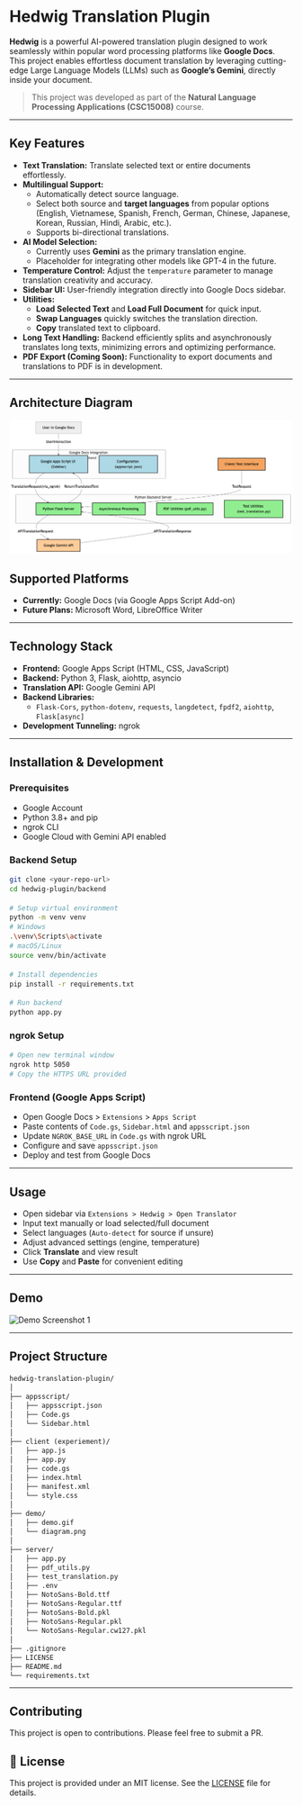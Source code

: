 # Hedwig Translation Plugin

**Hedwig** is a powerful AI-powered translation plugin designed to work seamlessly within popular word processing platforms like **Google Docs**. This project enables effortless document translation by leveraging cutting-edge Large Language Models (LLMs) such as **Google’s Gemini**, directly inside your document.

> This project was developed as part of the **Natural Language Processing Applications (CSC15008)** course.

---

## Key Features

- **Text Translation:** Translate selected text or entire documents effortlessly.
- **Multilingual Support:**
  - Automatically detect source language.
  - Select both source and **target languages** from popular options (English, Vietnamese, Spanish, French, German, Chinese, Japanese, Korean, Russian, Hindi, Arabic, etc.).
  - Supports bi-directional translations.
- **AI Model Selection:**
  - Currently uses **Gemini** as the primary translation engine.
  - Placeholder for integrating other models like GPT-4 in the future.
- **Temperature Control:** Adjust the `temperature` parameter to manage translation creativity and accuracy.
- **Sidebar UI:** User-friendly integration directly into Google Docs sidebar.
- **Utilities:**
  - **Load Selected Text** and **Load Full Document** for quick input.
  - **Swap Languages** quickly switches the translation direction.
  - **Copy** translated text to clipboard.
- **Long Text Handling:** Backend efficiently splits and asynchronously translates long texts, minimizing errors and optimizing performance.
- **PDF Export (Coming Soon):** Functionality to export documents and translations to PDF is in development.

---

## Architecture Diagram

![Architecture Diagram](demo/diagram.png)

## Supported Platforms

- **Currently:** Google Docs (via Google Apps Script Add-on)
- **Future Plans:** Microsoft Word, LibreOffice Writer

---

## Technology Stack

- **Frontend:** Google Apps Script (HTML, CSS, JavaScript)
- **Backend:** Python 3, Flask, aiohttp, asyncio
- **Translation API:** Google Gemini API
- **Backend Libraries:**
  - `Flask-Cors`, `python-dotenv`, `requests`, `langdetect`, `fpdf2`, `aiohttp`, `Flask[async]`
- **Development Tunneling:** ngrok

---

## Installation & Development

### Prerequisites

- Google Account
- Python 3.8+ and pip
- ngrok CLI
- Google Cloud with Gemini API enabled

### Backend Setup

```bash
git clone <your-repo-url>
cd hedwig-plugin/backend

# Setup virtual environment
python -m venv venv
# Windows
.\venv\Scripts\activate
# macOS/Linux
source venv/bin/activate

# Install dependencies
pip install -r requirements.txt

# Run backend
python app.py
```

### ngrok Setup

```bash
# Open new terminal window
ngrok http 5050
# Copy the HTTPS URL provided
```

### Frontend (Google Apps Script)

- Open Google Docs > `Extensions` > `Apps Script`
- Paste contents of `Code.gs`, `Sidebar.html` and `appsscript.json`
- Update `NGROK_BASE_URL` in `Code.gs` with ngrok URL
- Configure and save `appsscript.json`
- Deploy and test from Google Docs

---

## Usage

- Open sidebar via `Extensions > Hedwig > Open Translator`
- Input text manually or load selected/full document
- Select languages (`Auto-detect` for source if unsure)
- Adjust advanced settings (engine, temperature)
- Click **Translate** and view result
- Use **Copy** and **Paste** for convenient editing

---

## Demo

![Demo Screenshot 1](demo/demo.gif)

---

## Project Structure

```
hedwig-translation-plugin/
│
├── appsscript/
│   ├── appsscript.json
│   ├── Code.gs
│   └── Sidebar.html
│
├── client (experiement)/
│   ├── app.js
│   ├── app.py
│   ├── code.gs
│   ├── index.html
│   ├── manifest.xml
│   └── style.css
│
├── demo/
│   ├── demo.gif
│   └── diagram.png
│
├── server/
│   ├── app.py
│   ├── pdf_utils.py
│   ├── test_translation.py
│   ├── .env
│   ├── NotoSans-Bold.ttf
│   ├── NotoSans-Regular.ttf
│   ├── NotoSans-Bold.pkl
│   ├── NotoSans-Regular.pkl
│   └── NotoSans-Regular.cw127.pkl
│
├── .gitignore
├── LICENSE
├── README.md
└── requirements.txt
```

---

## Contributing

This project is open to contributions. Please feel free to submit a PR.

## 📃 License

This project is provided under an MIT license. See the [LICENSE](LICENSE) file for details.
